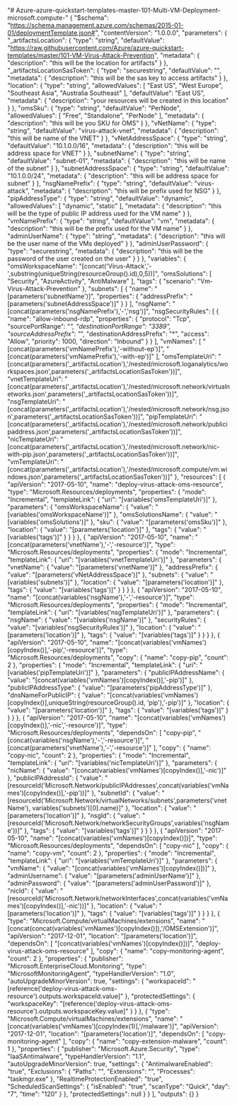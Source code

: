 "# Azure-azure-quickstart-templates-master-101-Multi-VM-Deployment-microsoft.compute-" 
{
    "$schema": "https://schema.management.azure.com/schemas/2015-01-01/deploymentTemplate.json#",
    "contentVersion": "1.0.0.0",
    "parameters": {
      "_artifactsLocation": {
        "type": "string",
        "defaultValue": "https://raw.githubusercontent.com/Azure/azure-quickstart-templates/master/101-VM-Virus-Attack-Prevention",
        "metadata": {
          "description": "this will be the location for artifacts"
        }
      },
      "_artifactsLocationSasToken": {
        "type": "securestring",
        "defaultValue": "",
        "metadata": {
          "description": "this will be the sas key to access artifacts"
        }
      },
      "location": {
        "type": "string",
        "allowedValues": [
          "East US",
          "West Europe",
          "Southeast Asia",
          "Australia Southeast"
        ],
        "defaultValue": "East US",
        "metadata": {
          "description": "your resources will be created in this location"
        }
      },
      "omsSku": {
        "type": "string",
        "defaultValue": "PerNode",
        "allowedValues": [
          "Free",
          "Standalone",
          "PerNode"
        ],
        "metadata": {
          "description": "this will be you SKU for OMS"
        }
      },
      "vNetName": {
        "type": "string",
        "defaultValue": "virus-attack-vnet",
        "metadata": {
          "description": "this will be name of the VNET"
        }
      },
      "vNetAddressSpace": {
        "type": "string",
        "defaultValue": "10.1.0.0/16",
        "metadata": {
          "description": "this will be address space for VNET"
        }
      },
      "subnetName": {
        "type": "string",
        "defaultValue": "subnet-01",
        "metadata": {
          "description": "this will be name of the subnet"
        }
      },
      "subnetAddressSpace": {
        "type": "string",
        "defaultValue": "10.1.0.0/24",
        "metadata": {
          "description": "this will be address space for subnet"
        }
      },
      "nsgNamePrefix": {
        "type": "string",
        "defaultValue": "virus-attack",
        "metadata": {
          "description": "this will be prefix used for NSG"
        }
      },
      "pipAddressType": {
        "type": "string",
        "defaultValue": "dynamic",
        "allowedValues": [
          "dynamic",
          "static"
        ],
        "metadata": {
          "description": "this will be the type of public IP address used for the VM name"
        }
      },
      "vmNamePrefix": {
        "type": "string",
        "defaultValue": "vm",
        "metadata": {
          "description": "this will be the prefix used for the VM name"
        }
      },
      "adminUserName": {
        "type": "string",
        "metadata": {
          "description": "this will be the user name of the VMs deployed"
        }
      },
      "adminUserPassword": {
        "type": "securestring",
        "metadata": {
          "description": "this will be the password of the user created on the user"
        }
      }
    },
    "variables": {
      "omsWorkspaceName": "[concat('Virus-Attack','-',substring(uniqueString(resourceGroup().id),0,5))]",
      "omsSolutions": [
        "Security",
        "AzureActivity",
        "AntiMalware"
      ],
      "tags": {
        "scenario": "Vm-Virus-Attack-Prevention"
      },
      "subnets": [
        {
          "name": "[parameters('subnetName')]",
          "properties": {
            "addressPrefix": "[parameters('subnetAddressSpace')]"
          }
        }
      ],
      "nsgName": "[concat(parameters('nsgNamePrefix'),'-','nsg')]",
      "nsgSecurityRules": [
        {
          "name": "allow-inbound-rdp",
          "properties": {
            "protocol": "Tcp",
            "sourcePortRange": "*",
            "destinationPortRange": "3389",
            "sourceAddressPrefix": "*",
            "destinationAddressPrefix": "*",
            "access": "Allow",
            "priority": 1000,
            "direction": "Inbound"
          }
        }
      ],
      "vmNames": [
        "[concat(parameters('vmNamePrefix'),'-without-ep')]",
        "[concat(parameters('vmNamePrefix'),'-with-ep')]"
      ],
      "omsTemplateUri": "[concat(parameters('_artifactsLocation'),'/nested/microsoft.loganalytics/workspaces.json',parameters('_artifactsLocationSasToken'))]",
      "vnetTemplateUri": "[concat(parameters('_artifactsLocation'),'/nested/microsoft.network/virtualnetworks.json',parameters('_artifactsLocationSasToken'))]",
      "nsgTemplateUri": "[concat(parameters('_artifactsLocation'),'/nested/microsoft.network/nsg.json',parameters('_artifactsLocationSasToken'))]",
      "pipTemplateUri": "[concat(parameters('_artifactsLocation'),'/nested/microsoft.network/publicipaddress.json',parameters('_artifactsLocationSasToken'))]",
      "nicTemplateUri": "[concat(parameters('_artifactsLocation'),'/nested/microsoft.network/nic-with-pip.json',parameters('_artifactsLocationSasToken'))]",
      "vmTemplateUri": "[concat(parameters('_artifactsLocation'),'/nested/microsoft.compute/vm.windows.json',parameters('_artifactsLocationSasToken'))]"
    },
    "resources": [
      {
        "apiVersion": "2017-05-10",
        "name": "deploy-virus-attack-oms-resource",
        "type": "Microsoft.Resources/deployments",
        "properties": {
          "mode": "Incremental",
          "templateLink": {
            "uri": "[variables('omsTemplateUri')]"
          },
          "parameters": {
            "omsWorkspaceName": {
              "value": "[variables('omsWorkspaceName')]"
            },
            "omsSolutionsName": {
              "value": "[variables('omsSolutions')]"
            },
            "sku": {
              "value": "[parameters('omsSku')]"
            },
            "location": {
              "value": "[parameters('location')]"
            },
            "tags": {
              "value": "[variables('tags')]"
            }
          }
        }
      },
      {
        "apiVersion": "2017-05-10",
        "name": "[concat(parameters('vnetName'),'-','-resource')]",
        "type": "Microsoft.Resources/deployments",
        "properties": {
          "mode": "Incremental",
          "templateLink": {
            "uri": "[variables('vnetTemplateUri')]"
          },
          "parameters": {
            "vnetName": {
              "value": "[parameters('vnetName')]"
            },
            "addressPrefix": {
              "value": "[parameters('vNetAddressSpace')]"
            },
            "subnets": {
              "value": "[variables('subnets')]"
            },
            "location": {
              "value": "[parameters('location')]"
            },
            "tags": {
              "value": "[variables('tags')]"
            }
          }
        }
      },
      {
        "apiVersion": "2017-05-10",
        "name": "[concat(variables('nsgName'),'-','-resource')]",
        "type": "Microsoft.Resources/deployments",
        "properties": {
          "mode": "Incremental",
          "templateLink": {
            "uri": "[variables('nsgTemplateUri')]"
          },
          "parameters": {
            "nsgName": {
              "value": "[variables('nsgName')]"
            },
            "securityRules": {
              "value": "[variables('nsgSecurityRules')]"
            },
            "location": {
              "value": "[parameters('location')]"
            },
            "tags": {
              "value": "[variables('tags')]"
            }
          }
        }
      },
      {
        "apiVersion": "2017-05-10",
        "name": "[concat(variables('vmNames')[copyIndex()],'-pip','-resource')]",
        "type": "Microsoft.Resources/deployments",
        "copy": {
          "name": "copy-pip",
          "count": 2
        },
        "properties": {
          "mode": "Incremental",
          "templateLink": {
            "uri": "[variables('pipTemplateUri')]"
          },
          "parameters": {
            "publicIPAddressName": {
              "value": "[concat(variables('vmNames')[copyIndex()],'-pip')]"
            },
            "publicIPAddressType": {
              "value": "[parameters('pipAddressType')]"
            },
            "dnsNameForPublicIP": {
              "value": "[concat(variables('vmNames')[copyIndex()],uniqueString(resourceGroup().id, 'pip'),'-pip')]"
            },
            "location": {
              "value": "[parameters('location')]"
            },
            "tags": {
              "value": "[variables('tags')]"
            }
          }
        }
      },
      {
        "apiVersion": "2017-05-10",
        "name": "[concat(variables('vmNames')[copyIndex()],'-nic','-resource')]",
        "type": "Microsoft.Resources/deployments",
        "dependsOn": [
          "copy-pip",
          "[concat(variables('nsgName'),'-','-resource')]",
          "[concat(parameters('vnetName'),'-','-resource')]"
        ],
        "copy": {
          "name": "copy-nic",
          "count": 2
        },
        "properties": {
          "mode": "Incremental",
          "templateLink": {
            "uri": "[variables('nicTemplateUri')]"
          },
          "parameters": {
            "nicName": {
              "value": "[concat(variables('vmNames')[copyIndex()],'-nic')]"
            },
            "publicIPAddressId": {
              "value": "[resourceId('Microsoft.Network/publicIPAddresses',concat(variables('vmNames')[copyIndex()],'-pip'))]"
            },
            "subnetId": {
              "value": "[resourceId('Microsoft.Network/virtualNetworks/subnets',parameters('vnetName'), variables('subnets')[0].name)]"
            },
            "location": {
              "value": "[parameters('location')]"
            },
            "nsgId": {
              "value": "[resourceId('Microsoft.Network/networkSecurityGroups',variables('nsgName'))]"
            },
            "tags": {
              "value": "[variables('tags')]"
            }
          }
        }
      },
      {
        "apiVersion": "2017-05-10",
        "name": "[concat(variables('vmNames')[copyIndex()])]",
        "type": "Microsoft.Resources/deployments",
        "dependsOn": [
          "copy-nic"
        ],
        "copy": {
          "name": "copy-vm",
          "count": 2
        },
        "properties": {
          "mode": "Incremental",
          "templateLink": {
            "uri": "[variables('vmTemplateUri')]"
          },
          "parameters": {
            "vmName": {
              "value": "[concat(variables('vmNames')[copyIndex()])]"
            },
            "adminUsername": {
              "value": "[parameters('adminUserName')]"
            },
            "adminPassword": {
              "value": "[parameters('adminUserPassword')]"
            },
            "nicId": {
              "value": "[resourceId('Microsoft.Network/networkInterfaces',concat(variables('vmNames')[copyIndex()],'-nic'))]"
            },
            "location": {
              "value": "[parameters('location')]"
            },
            "tags": {
              "value": "[variables('tags')]"
            }
          }
        }
      },
      {
        "type": "Microsoft.Compute/virtualMachines/extensions",
        "name": "[concat(concat(variables('vmNames')[copyIndex()]),'/OMSExtension')]",
        "apiVersion": "2017-12-01",
        "location": "[parameters('location')]",
        "dependsOn": [
          "[concat(variables('vmNames')[copyIndex()])]",
          "deploy-virus-attack-oms-resource"
        ],
        "copy": {
          "name": "copy-monitoring-agent",
          "count": 2
        },
        "properties": {
          "publisher": "Microsoft.EnterpriseCloud.Monitoring",
          "type": "MicrosoftMonitoringAgent",
          "typeHandlerVersion": "1.0",
          "autoUpgradeMinorVersion": true,
          "settings": {
            "workspaceId": "[reference('deploy-virus-attack-oms-resource').outputs.workspaceId.value]"
          },
          "protectedSettings": {
            "workspaceKey": "[reference('deploy-virus-attack-oms-resource').outputs.workspaceKey.value]"
          }
        }
      },
      {
        "type": "Microsoft.Compute/virtualMachines/extensions",
        "name": "[concat(variables('vmNames')[copyIndex(1)],'/malware')]",
        "apiVersion": "2017-12-01",
        "location": "[parameters('location')]",
        "dependsOn": [
          "copy-monitoring-agent"
        ],
        "copy": {
          "name": "copy-extension-malware",
          "count": 1
        },
        "properties": {
          "publisher": "Microsoft.Azure.Security",
          "type": "IaaSAntimalware",
          "typeHandlerVersion": "1.1",
          "autoUpgradeMinorVersion": true,
          "settings": {
            "AntimalwareEnabled": "true",
            "Exclusions": {
              "Paths": "",
              "Extensions": "",
              "Processes": "taskmgr.exe"
            },
            "RealtimeProtectionEnabled": "true",
            "ScheduledScanSettings": {
              "isEnabled": "true",
              "scanType": "Quick",
              "day": "7",
              "time": "120"
            }
          },
          "protectedSettings": null
        }
      }
    ],
    "outputs": {}
  }
